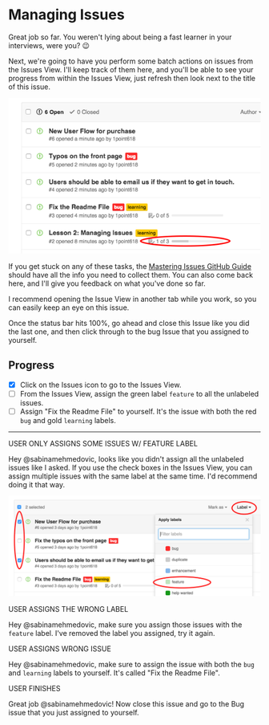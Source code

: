 # Managing Issues

Great job so far. You weren't lying about being a fast learner in your interviews, were you? :wink:

Next, we're going to have you perform some batch actions on issues from the Issues View. I'll keep track of them here, and you'll be able to see your progress from within the Issues View, just refresh then look next to the title of this issue.

![Issue Tracking](https://github.com/1point618/codename-exemplar/blob/master/img/issue-tracking.png?raw=true)

If you get stuck on any of these tasks, the [Mastering Issues GitHub Guide](https://guides.github.com/features/issues/) should have all the info you need to collect them. You can also come back here, and I'll give you feedback on what you've done so far. 

I recommend opening the Issue View in another tab while you work, so you can easily keep an eye on this issue.

Once the status bar hits 100%, go ahead and close this Issue like you did the last one, and then click through to the bug Issue that you assigned to yourself.

## Progress

- [x] Click on the Issues icon to go to the Issues View.
- [ ] From the Issues View, assign the green label `feature` to all the unlabeled issues.
- [ ] Assign "Fix the Readme File" to yourself. It's the issue with both the red `bug` and gold `learning` labels.

---


USER ONLY ASSIGNS SOME ISSUES W/ FEATURE LABEL

Hey @sabinamehmedovic, looks like you didn't assign all the unlabeled issues like I asked. If you use the check boxes in the Issues View, you can assign multiple issues with the same label at the same time. I'd recommend doing it that way.

![Label Tutorial](https://raw.githubusercontent.com/1point618/codename-exemplar/master/img/label-tutorial.png)


USER ASSIGNS THE WRONG LABEL

Hey @sabinamehmedovic, make sure you assign those issues with the `feature` label. I've removed the label you assigned, try it again.


USER ASSIGNS WRONG ISSUE

Hey @sabinamehmedovic, make sure to assign the issue with both the `bug` and `learning` labels to yourself. It's called "Fix the Readme File".



USER FINISHES

Great job @sabinamehmedovic! Now close this issue and go to the Bug issue that you just assigned to yourself. 